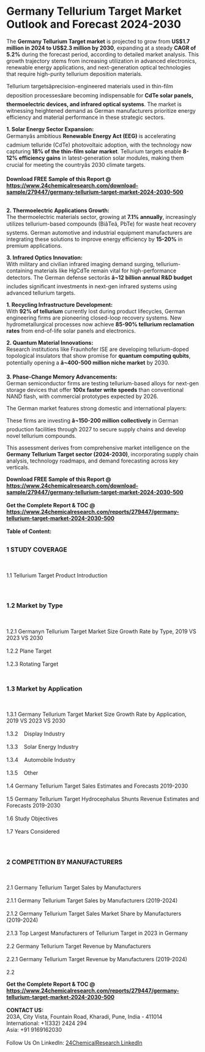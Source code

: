 <h1>Germany Tellurium Target Market Outlook and Forecast 2024-2030</h1><p>The <strong>Germany Tellurium Target market</strong> is projected to grow from <strong>US$1.7 million in 2024 to US$2.3 million by 2030</strong>, expanding at a steady <strong>CAGR of 5.2%</strong> during the forecast period, according to detailed market analysis. This growth trajectory stems from increasing utilization in advanced electronics, renewable energy applications, and next-generation optical technologies that require high-purity tellurium deposition materials.</p><p>Tellurium targetsâprecision-engineered materials used in thin-film deposition processesâare becoming indispensable for <strong>CdTe solar panels, thermoelectric devices, and infrared optical systems</strong>. The market is witnessing heightened demand as German manufacturers prioritize energy efficiency and material performance in these strategic sectors.</p><p><strong>1. Solar Energy Sector Expansion:</strong><br>
Germanyâs ambitious <strong>Renewable Energy Act (EEG)</strong> is accelerating cadmium telluride (CdTe) photovoltaic adoption, with the technology now capturing <strong>18% of the thin-film solar market</strong>. Tellurium targets enable <strong>8-12% efficiency gains</strong> in latest-generation solar modules, making them crucial for meeting the countryâs 2030 climate targets.</p><div><b>Download FREE Sample of this Report @ 
            <a href="https://www.24chemicalresearch.com/download-sample/279447/germany-tellurium-target-market-2024-2030-500">
            https://www.24chemicalresearch.com/download-sample/279447/germany-tellurium-target-market-2024-2030-500</a></b></div><br><p><strong>2. Thermoelectric Applications Growth:</strong><br>
The thermoelectric materials sector, growing at <strong>7.1% annually</strong>, increasingly utilizes tellurium-based compounds (BiâTeâ, PbTe) for waste heat recovery systems. German automotive and industrial equipment manufacturers are integrating these solutions to improve energy efficiency by <strong>15-20%</strong> in premium applications.</p><p><strong>3. Infrared Optics Innovation:</strong><br>
With military and civilian infrared imaging demand surging, tellurium-containing materials like HgCdTe remain vital for high-performance detectors. The German defense sectorâs <strong>â¬12 billion annual R&amp;D budget</strong> includes significant investments in next-gen infrared systems using advanced tellurium targets.</p><p><strong>1. Recycling Infrastructure Development:</strong><br>
With <strong>92% of tellurium</strong> currently lost during product lifecycles, German engineering firms are pioneering closed-loop recovery systems. New hydrometallurgical processes now achieve <strong>85-90% tellurium reclamation rates</strong> from end-of-life solar panels and electronics.</p><p><strong>2. Quantum Material Innovations:</strong><br>
Research institutions like Fraunhofer ISE are developing tellurium-doped topological insulators that show promise for <strong>quantum computing qubits</strong>, potentially opening a <strong>â¬400-500 million niche market</strong> by 2030.</p><p><strong>3. Phase-Change Memory Advancements:</strong><br>
German semiconductor firms are testing tellurium-based alloys for next-gen storage devices that offer <strong>100x faster write speeds</strong> than conventional NAND flash, with commercial prototypes expected by 2026.</p><p>The German market features strong domestic and international players:</p><p>These firms are investing <strong>â¬150-200 million collectively</strong> in German production facilities through 2027 to secure supply chains and develop novel tellurium compounds.</p><p>This assessment derives from comprehensive market intelligence on the <strong>Germany Tellurium Target sector (2024-2030)</strong>, incorporating supply chain analysis, technology roadmaps, and demand forecasting across key verticals.</p><div><b>Download FREE Sample of this Report @ 
            <a href="https://www.24chemicalresearch.com/download-sample/279447/germany-tellurium-target-market-2024-2030-500">
            https://www.24chemicalresearch.com/download-sample/279447/germany-tellurium-target-market-2024-2030-500</a></b></div><br><div><b>Get the Complete Report & TOC @ 
            <a href="https://www.24chemicalresearch.com/reports/279447/germany-tellurium-target-market-2024-2030-500">
            https://www.24chemicalresearch.com/reports/279447/germany-tellurium-target-market-2024-2030-500</a></b></div><br>
            <b>Table of Content:</b><p><h2><span style="font-size:16px"><strong>1 STUDY COVERAGE</strong></span></h2><br />
<p>1.1 Tellurium Target Product Introduction</p><br />
<h2><span style="font-size:16px"><strong>1.2 Market by Type</strong></span></h2><br />
<p>1.2.1 Germanyn Tellurium Target Market Size Growth Rate by Type, 2019 VS 2023 VS 2030<br /><br />
1.2.2 Plane Target&nbsp;&nbsp; &nbsp;<br /><br />
1.2.3 Rotating Target<br /><br />
<h2><span style="font-size:16px"><strong>1.3 Market by Application</strong></span></h2><br />
<p>1.3.1 Germany Tellurium Target Market Size Growth Rate by Application, 2019 VS 2023 VS 2030<br /><br />
1.3.2&nbsp;&nbsp; &nbsp;Display Industry<br /><br />
1.3.3&nbsp;&nbsp; &nbsp;Solar Energy Industry<br /><br />
1.3.4&nbsp;&nbsp; &nbsp;Automobile Industry<br /><br />
1.3.5&nbsp;&nbsp; &nbsp;Other<br /><br />
1.4 Germany Tellurium Target Sales Estimates and Forecasts 2019-2030<br /><br />
1.5 Germany Tellurium Target Hydrocephalus Shunts Revenue Estimates and Forecasts 2019-2030<br /><br />
1.6 Study Objectives<br /><br />
1.7 Years Considered</p><br />
<h2><span style="font-size:16px"><strong>2 COMPETITION BY MANUFACTURERS</strong></span></h2><br />
<p>2.1 Germany Tellurium Target Sales by Manufacturers<br /><br />
2.1.1 Germany Tellurium Target Sales by Manufacturers (2019-2024)<br /><br />
2.1.2 Germany Tellurium Target Sales Market Share by Manufacturers (2019-2024)<br /><br />
2.1.3 Top Largest Manufacturers of Tellurium Target in 2023 in Germany<br /><br />
2.2 Germany Tellurium Target Revenue by Manufacturers<br /><br />
2.2.1 Germany Tellurium Target Revenue by Manufacturers (2019-2024)<br /><br />
2.2</p><div><b>Get the Complete Report & TOC @ 
            <a href="https://www.24chemicalresearch.com/reports/279447/germany-tellurium-target-market-2024-2030-500">
            https://www.24chemicalresearch.com/reports/279447/germany-tellurium-target-market-2024-2030-500</a></b></div><br><b>CONTACT US:</b><br>
            203A, City Vista, Fountain Road, Kharadi, Pune, India - 411014<br>
            International: +1(332) 2424 294<br>
            Asia: +91 9169162030 <br><br>
            Follow Us On LinkedIn: <a href="https://www.linkedin.com/company/24chemicalresearch/">24ChemicalResearch LinkedIn</a>